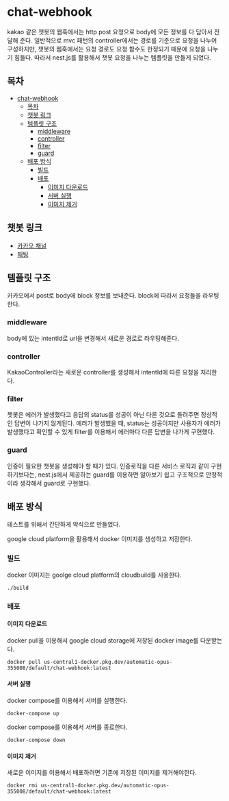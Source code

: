 # chat-webhook

kakao 같은 챗봇의 웹훅에서는 http post 요청으로 body에 모든 정보를 다 담아서 전달해 준다. 일반적으로 mvc 패턴의 controller에서는 경로를 기준으로 요청을 나누어 구성하지만, 챗봇의 웹훅에서는 요청 경로도 요청 함수도 한정되기 때문에 요청을 나누기 힘들다. 따라서 nest.js를 활용해서 챗봇 요청을 나누는 템플릿을 만들게 되었다.

## 목차

- [chat-webhook](#chat-webhook)
  - [목차](#목차)
  - [챗봇 링크](#챗봇-링크)
  - [템플릿 구조](#템플릿-구조)
    - [middleware](#middleware)
    - [controller](#controller)
    - [filter](#filter)
    - [guard](#guard)
  - [배포 방식](#배포-방식)
    - [빌드](#빌드)
    - [배포](#배포)
      - [이미지 다운로드](#이미지-다운로드)
      - [서버 실행](#서버-실행)
      - [이미지 제거](#이미지-제거)

## 챗봇 링크

- [카카오 채널](https://pf.kakao.com/_QVdcxb)
- [채팅](https://pf.kakao.com/_QVdcxb/chat)

## 템플릿 구조

카카오에서 post로 body에 block 정보를 보내준다. block에 따라서 요청들을 라우팅 한다.

### middleware

body에 있는 intentId로 url을 변경해서 새로운 경로로 라우팅해준다.

### controller

KakaoController라는 새로운 controller를 생성해서 intentId에 따른 요청을 처리한다.

### filter

챗봇은 에러가 발생했다고 응답의 status를 성공이 아닌 다른 것으로 돌려주면 정상적인 답변이 나가지 않게된다. 에러가 발생했을 때, status는 성공이지만 사용자가 에러가 발생했다고 확인할 수 있게 filter를 이용해서 에러마다 다른 답변을 나가게 구현했다.

### guard

인증이 필요한 챗봇을 생성해야 할 때가 있다. 인증로직을 다른 서비스 로직과 같이 구현하기보다는, nest.js에서 제공하는 guard를 이용하면 알아보기 쉽고 구조적으로 안정적이라 생각해서 guard로 구현했다.

## 배포 방식

테스트를 위해서 간단하게 약식으로 만들었다.

google cloud platform을 활용해서 docker 이미지를 생성하고 저장한다.

### 빌드

docker 이미지는 goolge cloud platform의 cloudbuild를 사용한다.

    ./build

### 배포

#### 이미지 다운로드

docker pull을 이용해서 google cloud storage에 저장된 docker image를 다운받는다.

    docker pull us-central1-docker.pkg.dev/automatic-opus-355008/default/chat-webhook:latest

#### 서버 실행

docker compose를 이용해서 서버를 실행한다.

    docker-compose up

docker compose를 이용해서 서버를 종료한다.

    docker-compose down

#### 이미지 제거

새로운 이미지를 이용해서 배포하려면 기존에 저장된 이미지를 제거해야한다.

    docker rmi us-central1-docker.pkg.dev/automatic-opus-355008/default/chat-webhook:latest
